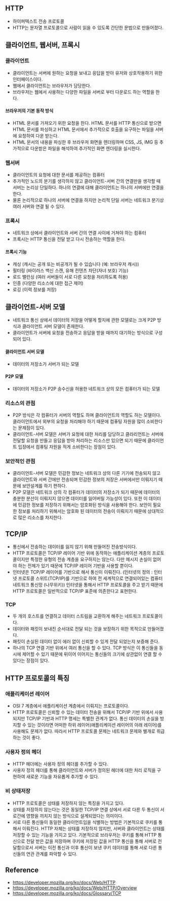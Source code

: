 ## HTTP
- 하이퍼텍스트 전송 프로토콜
- HTTP는 문자열 프로토콜으로 사람이 읽을 수 있도록 간단한 문법으로 만들어졌다.

## 클라이언트, 웹서버, 프록시

### 클라이언트
- 클라이언트는 서버에 원하는 요청을 보내고 응답을 받아 유저와 상호작용하기 위한 인터페이스이다.
- 웹에서 클라이언트는 브라우저가 담당한다.
- 브라우저는 웹에서 사용하는 다양한 파일을 서버로 부터 다운로드 하는 역할을 한다.

#### 브라우저의 기본 동작 방식
- HTML 문서를 가져오기 위한 요청을 한다. HTML 문서를 HTTP 통신으로 받으면 HTML 문서를 파싱하고 HTML 문서에서 추가적으로 호출을 요구하는 파일을 서버에 요청하여 다운 받는다.
- HTML 문서의 내용을 파싱한 후 브라우저 화면을 렌더링하며 CSS, JS, IMG 등 추가적으로 다운받은 파일을 해석하여 추가적인 화면 렌더링을 실시한다.

### 웹서버
- 클라이언트의 요청에 대한 문서를 제공하는 컴퓨터
- 추가적인 노드의 분기를 생각하지 않고 클라이언트-서버 간의 연결만을 생각할 때 서버는 논리상 단일하다. 하나의 연결에 대해 클라이언트는 하나의 서버에만 연결을 한다.
- 물론 논리적으로 하나의 서버에 연결을 하지만 논리적 단일 서버는 네트워크 분기상 여러 서버와 연결 될 수 있다.

### 프록시
- 네트워크 상에서 클라이언트와 서버 간의 연결 사이에 거쳐야 하는 컴퓨터
- 프록시는 HTTP 통신을 전달 받고 다시 전송하는 역할을 한다.

#### 프록시 기능
- 캐싱 (캐시는 공개 또는 비공개가 될 수 있습니다 (예: 브라우저 캐시))
- 필터링 (바이러스 백신 스캔, 유해 컨텐츠 차단(자녀 보호) 기능)
- 로드 밸런싱 (여러 서버들이 서로 다른 요청을 처리하도록 허용)
- 인증 (다양한 리소스에 대한 접근 제어)
- 로깅 (이력 정보를 저장)

## 클라이언트-서버 모델
- 네트워크 통신 상에서 데이터의 저장을 어떻게 할지에 관한 모델로는 크게 P2P 방식과 클라이언트 서버 모델이 존재한다.
- 클라이언트가 서버에 요청을 전송하고 응답을 받을 때까지 대기하는 방식으로 구성되어 있다.

#### 클라이언트 서버 모델
- 데이터의 저장소가 서버가 되는 모델

#### P2P 모델
- 데이터의 저장소가 P2P 송수신을 허용한 네트워크 상의 모든 컴퓨터가 되는 모델

### 리소스의 관점
- P2P 방식은 각 컴퓨터가 서버의 역할도 하며 클라이언트의 역할도 하는 모델이다. 클라이언트에서 외부의 요청을 처리해야 하기 때문에 컴퓨팅 자원을 많이 소비한다는 문제점이 있다.
- 클라이언트-서버 모델은 서버가 요청에 대한 처리를 담당하고 클라리언트는 서버에 전달할 요청을 만들고 응답을 받아 처리하는 리소스만 있으면 되기 때문에 클라이언트 입장에서 컴퓨팅 자원을 적게 소비한다는 장점이 있다.

### 보안적인 관점
- 클라이언트-서버 모델은 민감한 정보는 네트워크 상의 다른 기기에 전송되지 않고 클라이언트와 서버 간에만 전송되며 민감한 정보의 저장은 서버에서만 이뤄지기 때문에 보안설계를 하기 편하다.
- P2P 모델은 네트워크 상의 각 컴퓨터가 데이터의 저장소가 되기 때문에 데이터의 충분한 분산이 이뤄지지 않으면 데이터를 잃어버릴 가능성이 있다. 또한 이 데이터에 민감한 정보를 저장하기 위해서는 암호화된 방식을 사용해야 한다. 보안이 필요한 정보를 처리하기 위해서는 암호화 된 데이터의 전송이 이뤄지기 때문에 상대적으로 많은 리소스를 차지한다.

## TCP/IP
- 통신에서 전송하는 데이터를 잃지 않기 위해 만들어진 전송방식이다.
- HTTP 프로토콜은 TCP/IP 레이어 기반 위에 동작하는 애플리케이션 계층의 프로토콜이지만 특정한 유형의 전송 계층을 요구하지는 않는다. 다만 메시지 손실이 없어야 하는 전제가 있기 때문에 TCP/IP 레이어 기반을 사용할 뿐이다.
- 인터넷은 TCP/IP 레이어를 기반으로 해서 통신이 이뤄진다. (인터넷의 정의 : 인터넷 프로토콜 스위트(TCP/IP)를 기반으로 하여 전 세계적으로 연결되어있는 컴퓨터 네트워크 통신망 (나무위키)) 인터넷을 통해서 HTTP 프로토콜을 주고 받기 때문에 HTTP 프로토콜은 일반적으로 TCP/IP 표준에 의존한다고 표현한다.

### TCP
- 두 개의 호스트를 연결하고 데이터 스트림을 교환하게 해주는 네트워크 프로토콜이다.
- 데이터와 패킷이 보내진 순서대로 전달 되는 것을 보장하기 위한 목적으로 만들어졌다.
- 패킷이 손실된 데이터 없이 에러 없이 신뢰할 수 있게 전달 되었는지 보증해 준다.
- 하나의 TCP 연결 기반 위에서 여러 통신을 할 수 있다. TCP 방식은 이 통신들을 동시에 제어할 수 있기 때문에 뒤이어 이어지는 통신들의 크기에 상관없이 연결 할 수 있다는 장점이 있다.

## HTTP 프로토콜의 특징
### 애플리케이션 레이어
- OSI 7 계층에서 애플리케이션 계층에서 이뤄지는 프로토콜이다.
- HTTP 프로토콜은 신뢰할 수 있는 데이터 전송을 위해서 TCP/IP 기반 위에서 사용되지만 TCP/IP 기반과 HTTP 명세는 특별한 관계가 없다. 통신 데이터의 손실을 방지할 수 있는 것이라면 어떠한 하위 레이어(애플리케이션 레이어의 아래 레이어)를 사용해도 문제가 없다. 따라서 HTTP 프로토콜 문제는 네트워크 문제와 별개로 취급하는 것이 좋다.

### 사용자 정의 헤더
- HTTP 헤더에는 사용자 정의 헤더를 추가할 수 있다.
- 사용자 정의 헤더를 통해 클라이언트와 서버가 정의된 헤더에 대한 처리 로직을 구현하여 새로운 기능을 자유롭게 추가할 수 있다.

### 비 상태저장
- HTTP 프로토콜은 상태를 저장하지 않는 특징을 가지고 있다.
- 상태를 저장하지 않는다는 것은 동일한 TCP/IP 연결 상에서 서로 다른 두 통신이 서로간에 영향을 끼치지 않는 방식으로 설계되었다는 의미이다.
- 서로 다른 통신들이 동일한 클라이언트임을 식별하는 방법은 기본적으로 쿠키를 통해서 이뤄진다. HTTP 자체는 상태를 저장하지 않지만, 서버와 클라이언트는 상태를 저장할 수 있는 기능을 가지고 있다. 기본적으로 브라우저는 쿠키를 통해 HTTP 통신으로 전달 받은 값을 저장하며 쿠키에 저장된 값을 HTTP 통신을 통해 서버로 전달함으로서 서버는 이전 통신과 이후 통신이 보낸 쿠키 데이터를 통해 서로 다른 통신들의 연관 관계를 파악할 수 있다.








## Reference
- https://developer.mozilla.org/ko/docs/Web/HTTP
- https://developer.mozilla.org/ko/docs/Web/HTTP/Overview
- https://developer.mozilla.org/ko/docs/Glossary/TCP
